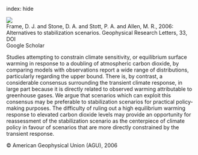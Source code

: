 index: hide

<div class="Citation">
    <div class="Citation-thumb CitationThumb-linked"  data-href="https://doi.org/10.1029/2006gl025801">
      <img src="https://static.claimspace.cloud/climate-study-static/refs/thumbs/1/Frame_et_al_2006-thumb.png" />
    </div>

  <div class="Citation-body">
    <div class="Citation-text">Frame, D. J. and Stone, D. A. and Stott, P. A. and Allen, M. R., 2006: Alternatives to stabilization scenarios. <span class="Article-journal">Geophysical Research Letters, </span><span class="Article-volume">33, </span></div>
    <div class="Citation-links">
      <div class="CitationLink" data-href="https://doi.org/10.1029/2006gl025801">
        <div class="CitationLink-icon CitationLink-Doi"></div>
        <div class="CitationLink-text">DOI</div>
      </div>
      <div class="CitationLink" data-href="https://scholar.google.com/scholar?q=10.1029/2006gl025801">
        <div class="CitationLink-icon CitationLink-Scholar"></div>
        <div class="CitationLink-text">Google Scholar</div>
      </div>
    </div>
  </div>
</div>

Studies attempting to constrain climate sensitivity, or equilibrium surface warming in response to a doubling of atmospheric carbon dioxide, by comparing models with observations report a wide range of distributions, particularly regarding the upper bound. There is, by contrast, a considerable consensus surrounding the transient climate response, in large part because it is directly related to observed warming attributable to greenhouse gases. We argue that scenarios which can exploit this consensus may be preferable to stabilization scenarios for practical policy‐making purposes. The difficulty of ruling out a high equilibrium warming response to elevated carbon dioxide levels may provide an opportunity for reassessment of the stabilization scenario as the centerpiece of climate policy in favour of scenarios that are more directly constrained by the transient response.

<div class="Citation-copy">
&copy; American Geophysical Union (AGU), 2006
</div>
